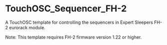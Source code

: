 # TouchOSC_Sequencer_FH-2
A TouchOSC template for controlling the sequencers in Expert Sleepers FH-2 eurorack module.

Note: This template requires FH-2 firmware version 1.22 or higher.
